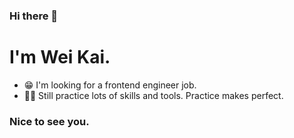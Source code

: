 ### Hi there 👋
<h1>I'm Wei Kai.</h1>

- 😁 I'm looking for a frontend engineer job.
- 💪🏻 Still practice lots of skills and tools. Practice makes perfect.

### Nice to see you.
